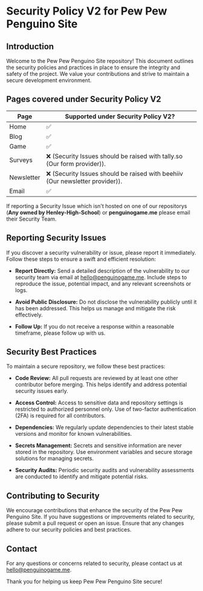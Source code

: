 # Security Policy V2 for Pew Pew Penguino Site
## Introduction
Welcome to the Pew Pew Penguino Site repository! This document outlines the security policies and practices in place to ensure the integrity and safety of the project. We value your contributions and strive to maintain a secure development environment.

## Pages covered under Security Policy V2
| Page       | Supported under Security Policy V2?                                          |
|------------|------------------------------------------------------------------------------|
| Home       | ✅                                                                            |
| Blog       | ✅                                                                            |
| Game       | ✅                                                                            |
| Surveys    | ❌ (Security Issues should be raised with tally.so (Our form provider)).      |
| Newsletter | ❌ (Security Issues should be raised with beehiiv (Our newsletter provider)). |
| Email      | ✅                                                                            |

If reporting a Security Issue which isn't hosted on one of our repositorys (**Any owned by Henley-High-School**) or **penguinogame.me** please email their Security Team.

## Reporting Security Issues
If you discover a security vulnerability or issue, please report it immediately. Follow these steps to ensure a swift and efficient resolution:

* **Report Directly:** Send a detailed description of the vulnerability to our security team via email at hello@penguinogame.me. Include steps to reproduce the issue, potential impact, and any relevant screenshots or logs.

* **Avoid Public Disclosure:** Do not disclose the vulnerability publicly until it has been addressed. This helps us manage and mitigate the risk effectively.

* **Follow Up:** If you do not receive a response within a reasonable timeframe, please follow up with us.

## Security Best Practices
To maintain a secure repository, we follow these best practices:

* **Code Review:** All pull requests are reviewed by at least one other contributor before merging. This helps identify and address potential security issues early.

* **Access Control:** Access to sensitive data and repository settings is restricted to authorized personnel only. Use of two-factor authentication (2FA) is required for all contributors.

* **Dependencies:** We regularly update dependencies to their latest stable versions and monitor for known vulnerabilities.

* **Secrets Management:** Secrets and sensitive information are never stored in the repository. Use environment variables and secure storage solutions for managing secrets.

* **Security Audits:** Periodic security audits and vulnerability assessments are conducted to identify and mitigate potential risks.

## Contributing to Security
We encourage contributions that enhance the security of the Pew Pew Penguino Site. If you have suggestions or improvements related to security, please submit a pull request or open an issue. Ensure that any changes adhere to our security policies and best practices.

## Contact
For any questions or concerns related to security, please contact us at hello@penguinogame.me.

Thank you for helping us keep Pew Pew Penguino Site secure!
